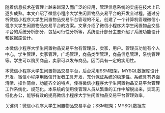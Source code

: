 随着信息技术在管理上越来越深入而广泛的应用，管理信息系统的实施在技术上已逐步成熟。本文介绍了微信小程序大学生闲置物品交易平台的开发全过程。通过分析微信小程序大学生闲置物品交易平台管理的不足，创建了一个计算机管理微信小程序大学生闲置物品交易平台的方案。文章介绍了微信小程序大学生闲置物品交易平台的系统分析部分，包括可行性分析等，系统设计部分主要介绍了系统功能设计和数据库设计。

本微信小程序大学生闲置物品交易平台有管理员，卖家，用户。管理员功能有个人中心，学生管理，卖家管理，广场管理，商品类型管理，商品信息管理，系统管理等。学生可以购买商品，卖家可以发布商品。因而具有一定的实用性。

本微信小程序大学生闲置物品交易平台，后台采用SSM框架，MYSQL数据库设计开发，微信小程序用微信开发者工具开发，充分保证系统的稳定性。系统具有界面清晰、操作简单，功能齐全的特点，使得微信小程序大学生闲置物品交易平台管理工作系统化、规范化。本系统的使用使管理人员从繁重的工作中解脱出来，实现无纸化办公，能够有效的提高微信小程序大学生闲置物品交易平台管理效率。

关键词：微信小程序大学生闲置物品交易平台；SSM框架；MYSQL数据库
